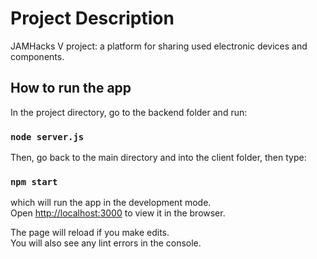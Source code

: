 # Project Description

JAMHacks V project: a platform for sharing used electronic devices and components.

## How to run the app

In the project directory, go to the backend folder and run:

### `node server.js`

Then, go back to the main directory and into the client folder, then type:

### `npm start`

which will run the app in the development mode.\
Open [http://localhost:3000](http://localhost:3000) to view it in the browser.

The page will reload if you make edits.\
You will also see any lint errors in the console.
